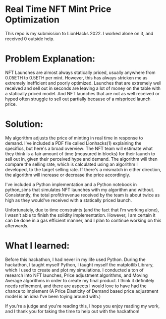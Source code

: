 # Real Time NFT Mint Price Optimization

This repo is my submission to LionHacks 2022. I worked alone on it, and received 0 outside help. 

# Problem Explanation:

NFT Launches are almost always statically priced, usually anywhere from 0.05ETH to 0.5ETH per mint. However, this has always stricken me as extremely inefficient and poorly optimized. Launches that are extremely well received and sell out in seconds are leaving a lot of money on the table with a statically priced model. And NFT launches that are not as well received or hyped often struggle to sell out partially because of a mispriced launch price. 

# Solution:

My algorithm adjusts the price of minting in real time in response to demand. I've included a PDF file called Lionhacks(1) explaining the specifics, but here's a broad overview:
The NFT team will estimate what they think is a fair amount of time (measured in blocks) for their launch to sell out in, given their perceived hype and demand. The algorithm will then compare the selling rate, which is calculated using an algorithm I developed, to the target selling rate. If there's a mismatch in either direction, the algorithm will increase or decrease the price accordingly. 

I've included a Python implementation and a Python notebook in python_sims that simulates NFT launches with my algorithm and without. Consistently, the total profit/revenue received by the team is about twice as high as they would've received with a statically priced launch. 

Unfortunately, due to time constraints (and the fact that I'm working alone), I wasn't able to finish the solidity implementation. However, I am certain it can be done in a gas efficient manner, and I plan to continue working on this afterwards.

# What I learned:

Before this hackathon, I had never in my life used Python. During the hackathon, I taught myself Python, I taught myself the matplotlib Library, which I used to create and plot my simulations. I conducted a ton of research into NFT launches, Price adjustment algorithms, and Moving Average algorithms in order to create my final product. I think it definitely needs refinement, and there are aspects I would love to have had the chance to implement (A Price Elasticity of Demand based price adjustment model is an idea I've been toying around with.) 

If you're a judge and you're reading this, I hope you enjoy reading my work, and I thank you for taking the time to help out with the hackathon!
